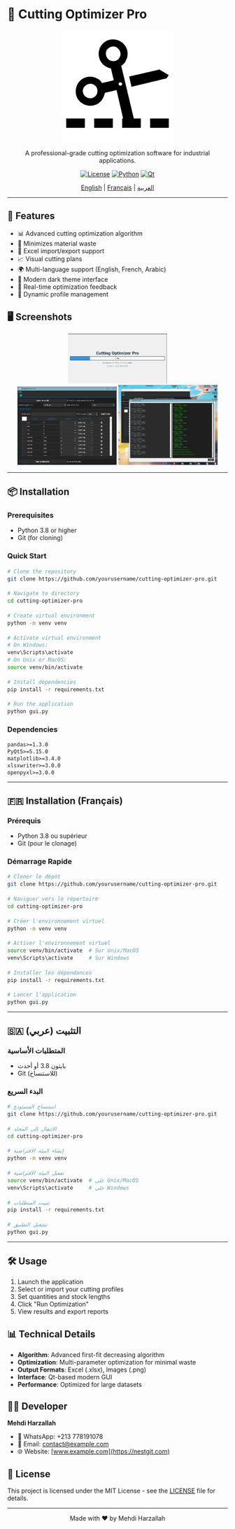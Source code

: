 # 🚀 Cutting Optimizer Pro

<div align="center">

![Cutting Optimizer Pro Logo](icons/app.png)

A professional-grade cutting optimization software for industrial applications.

[![License](https://img.shields.io/badge/License-MIT-blue.svg)](LICENSE)
[![Python](https://img.shields.io/badge/Python-3.8+-blue.svg)](https://www.python.org/downloads/)
[![Qt](https://img.shields.io/badge/Qt-5.15+-green.svg)](https://www.qt.io/)

[English](#english) | [Français](#français) | [العربية](#عربية)

</div>

---

## 🌟 Features

- 📊 Advanced cutting optimization algorithm
- 🎯 Minimizes material waste
- 💾 Excel import/export support
- 📈 Visual cutting plans
- 🌍 Multi-language support (English, French, Arabic)
- 🎨 Modern dark theme interface
- 📱 Real-time optimization feedback
- 🔄 Dynamic profile management

## 🖥️ Screenshots

<div align="center">
<img src="screenshots/image1.png" width="45%" /> <br>
<img src="screenshots/image.png" width="45%" />
<img src="screenshots/image2.png" width="45%" />

</div>

---

<a name="english"></a>
## 📦 Installation

### Prerequisites
- Python 3.8 or higher
- Git (for cloning)

### Quick Start
```bash
# Clone the repository
git clone https://github.com/yourusername/cutting-optimizer-pro.git

# Navigate to directory
cd cutting-optimizer-pro

# Create virtual environment
python -m venv venv

# Activate virtual environment
# On Windows:
venv\Scripts\activate
# On Unix or MacOS:
source venv/bin/activate

# Install dependencies
pip install -r requirements.txt

# Run the application
python gui.py
```

### Dependencies
```
pandas>=1.3.0
PyQt5>=5.15.0
matplotlib>=3.4.0
xlsxwriter>=3.0.0
openpyxl>=3.0.0
```

---

<a name="français"></a>
## 🇫🇷 Installation (Français)

### Prérequis
- Python 3.8 ou supérieur
- Git (pour le clonage)

### Démarrage Rapide
```bash
# Cloner le dépôt
git clone https://github.com/yourusername/cutting-optimizer-pro.git

# Naviguer vers le répertoire
cd cutting-optimizer-pro

# Créer l'environnement virtuel
python -m venv venv

# Activer l'environnement virtuel
source venv/bin/activate  # Sur Unix/MacOS
venv\Scripts\activate     # Sur Windows

# Installer les dépendances
pip install -r requirements.txt

# Lancer l'application
python gui.py
```

---

<a name="عربية"></a>
## 🇸🇦 التثبيت (عربي)

### المتطلبات الأساسية
- بايثون 3.8 أو أحدث
- Git (للاستنساخ)

### البدء السريع
```bash
# استنساخ المستودع
git clone https://github.com/yourusername/cutting-optimizer-pro.git

# الانتقال إلى المجلد
cd cutting-optimizer-pro

# إنشاء البيئة الافتراضية
python -m venv venv

# تفعيل البيئة الافتراضية
source venv/bin/activate  # على Unix/MacOS
venv\Scripts\activate     # على Windows

# تثبيت المتطلبات
pip install -r requirements.txt

# تشغيل التطبيق
python gui.py
```

---

## 🛠️ Usage

1. Launch the application
2. Select or import your cutting profiles
3. Set quantities and stock lengths
4. Click "Run Optimization"
5. View results and export reports

## 📊 Technical Details

- **Algorithm**: Advanced first-fit decreasing algorithm
- **Optimization**: Multi-parameter optimization for minimal waste
- **Output Formats**: Excel (.xlsx), Images (.png)
- **Interface**: Qt-based modern GUI
- **Performance**: Optimized for large datasets

## 👨‍💻 Developer

**Mehdi Harzallah**
- 📱 WhatsApp: +213 778191078
- 📧 Email: [contact@example.com](mailto:mahdiharzallah21@gmail.com)
- 🌐 Website: [www.example.com](https://nestgit.com)

## 📄 License

This project is licensed under the MIT License - see the [LICENSE](LICENSE) file for details.

---

<div align="center">

Made with ❤️ by Mehdi Harzallah

</div>
